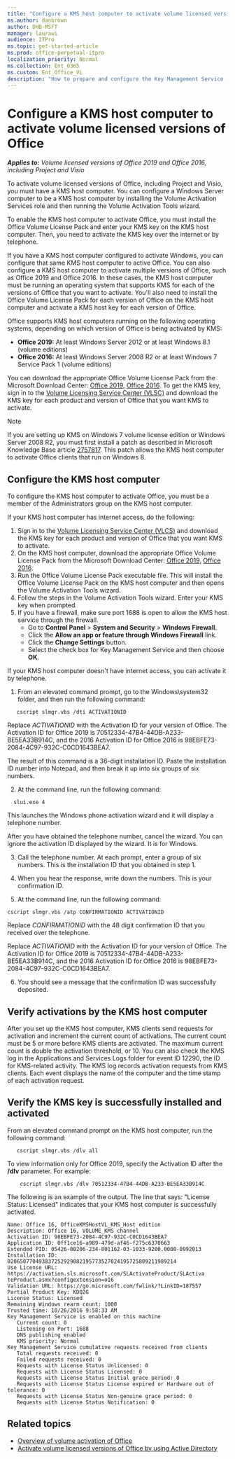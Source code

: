 ```yaml
---
title: "Configure a KMS host computer to activate volume licensed versions of Office"
ms.author: danbrown
author: DHB-MSFT
manager: laurawi
audience: ITPro
ms.topic: get-started-article
ms.prod: office-perpetual-itpro
localization_priority: Normal
ms.collection: Ent_O365
ms.custom: Ent_Office_VL
description: "How to prepare and configure the Key Management Service (KMS) host computer to enable client computers to activate Office 2016."
---
```


# Configure a KMS host computer to activate volume licensed versions of Office

 ***Applies to:*** *Volume licensed versions of Office 2019 and Office 2016, including Project and Visio*

To activate volume licensed versions of Office, including Project and Visio, you must have a KMS host computer. You can configure a Windows Server computer to be a KMS host computer by installing the Volume Activation Services role and then running the Volume Activation Tools wizard.

To enable the KMS host computer to activate Office, you must install the Office Volume License Pack and enter your KMS key on the KMS host computer. Then, you need to activate the KMS key over the internet or by telephone. 

If you have a KMS host computer configured to activate Windows, you can configure that same KMS host computer to active Office. You can also configure a KMS host computer to activate multiple versions of Office, such as Office 2019 and Office 2016. In these cases, the KMS host computer must be running an operating system that supports KMS for each of the versions of Office that you want to activate. You'll also need to install the Office Volume License Pack for each version of Office on the KMS host computer and activate a KMS host key for each version of Office.

Office supports KMS host computers running on the following operating systems, depending on which version of Office is being activated by KMS:
- **Office 2019:** At least Windows Server 2012 or at least Windows 8.1 (volume editions)
- **Office 2016:** At least Windows Server 2008 R2 or at least Windows 7 Service Pack 1 (volume editions)
 
You can download the appropriate Office Volume License Pack from the Microsoft Download Center: [Office 2019](https://www.microsoft.com/downloads/details.aspx?FamilyID=878fef7e-3f4d-4d22-a423-f447c0f5bfdd), [Office 2016](https://www.microsoft.com/download/details.aspx?id=49164). To get the KMS key, sign in to the [Volume Licensing Service Center (VLSC)](https://www.microsoft.com/licensing/servicecenter/default.aspx) and download the KMS key for each product and version of Office that you want KMS to activate.

> [!NOTE]
> If you are setting up KMS on Windows 7 volume license edition or Windows Server 2008 R2, you must first install a patch as described in Microsoft Knowledge Base article [2757817](https://go.microsoft.com/fwlink/p/?LinkId=254800). This patch allows the KMS host computer to activate Office clients that run on Windows 8.


## Configure the KMS host computer

To configure the KMS host computer to activate Office, you must be a member of the Administrators group on the KMS host computer.

If your KMS host computer has internet access, do the following:

1. Sign in to the [Volume Licensing Service Center (VLCS)](https://www.microsoft.com/licensing/servicecenter/default.aspx) and download the KMS key for each product and version of Office that you want KMS to activate.
2. On the KMS host computer, download the appropriate Office Volume License Pack from the Microsoft Download Center: [Office 2019](https://www.microsoft.com/downloads/details.aspx?FamilyID=878fef7e-3f4d-4d22-a423-f447c0f5bfdd), [Office 2016](https://www.microsoft.com/download/details.aspx?id=49164). 
3. Run the Office Volume License Pack executable file. This will install the Office Volume License Pack on the KMS host computer and then opens the Volume Activation Tools wizard.
4. Follow the steps in the Volume Activation Tools wizard. Enter your KMS key when prompted.
5. If you have a firewall, make sure port 1688 is open to allow the KMS host service through the firewall.
   - Go to **Control Panel** > **System and Security** > **Windows Firewall**.
   - Click the **Allow an app or feature through Windows Firewall** link.
   - Click the **Change Settings** button.
   - Select the check box for Key Management Service and then choose **OK**.

    
  
If your KMS host computer doesn't have internet access, you can activate it by telephone.

1. From an elevated command prompt, go to the Windows\system32 folder, and then run the following command: 
   
``` 
   cscript slmgr.vbs /dti ACTIVATIONID
 ```   
   Replace *ACTIVATIONID* with the Activation ID for your version of Office. The Activation ID for Office 2019 is 70512334-47B4-44DB-A233-BE5EA33B914C, and the 2016 Activation ID for Office 2016 is 98EBFE73-2084-4C97-932C-C0CD1643BEA7.  
  
   The result of this command is a 36-digit installation ID. Paste the installation ID number into Notepad, and then break it up into six groups of six numbers.
    
2. At the command line, run the following command:

```
  slui.exe 4
```

This launches the Windows phone activation wizard and it will display a telephone number.
    
After you have obtained the telephone number, cancel the wizard. You can ignore the activation ID displayed by the wizard. It is for Windows. 
  
3. Call the telephone number. At each prompt, enter a group of six numbers. This is the installation ID that you obtained in step 1.
    
4. When you hear the response, write down the numbers. This is your confirmation ID.
    
5. At the command line, run the following command:

 ```
cscript slmgr.vbs /atp CONFIRMATIONID ACTIVATIONID
```
Replace *CONFIRMATIONID* with the 48 digit confirmation ID that you received over the telephone. 

Replace *ACTIVATIONID* with the Activation ID for your version of Office. The Activation ID for Office 2019 is 70512334-47B4-44DB-A233-BE5EA33B914C, and the 2016 Activation ID for Office 2016 is 98EBFE73-2084-4C97-932C-C0CD1643BEA7.  

  
6. You should see a message that the confirmation ID was successfully deposited.
    


## Verify activations by the KMS host computer

After you set up the KMS host computer, KMS clients send requests for activation and increment the current count of activations. The current count must be 5 or more before KMS clients are activated. The maximum current count is double the activation threshold, or 10. You can also check the KMS log in the Applications and Services Logs folder for event ID 12290, the ID for KMS-related activity. The KMS log records activation requests from KMS clients. Each event displays the name of the computer and the time stamp of each activation request.
  

## Verify the KMS key is successfully installed and activated

From an elevated command prompt on the KMS host computer, run the following command:
 
```
   cscript slmgr.vbs /dlv all
```    
    
To view information only for Office 2019, specify the Activation ID after the **/dlv** parameter. For example: 

```   
    cscript slmgr.vbs /dlv 70512334-47B4-44DB-A233-BE5EA33B914C
```
 
The following is an example of the output. The line that says: "License Status: Licensed" indicates that your KMS host computer is successfully activated.
    
   ```
   Name: Office 16, OfficeKMSHostVL_KMS_Host edition
   Description: Office 16, VOLUME_KMS channel
   Activation ID: 98EBFE73-2084-4C97-932C-C0CD1643BEA7
   Application ID: 0ff1ce16-a989-479d-af46-f275c6370663
   Extended PID: 05426-00206-234-001162-03-1033-9200.0000-0992013
   Installation ID: 020650770493837252929082195773527024195725809211989214
   Use License URL: https://activation.sls.microsoft.com/SLActivateProduct/SLActiva
   teProduct.asmx?configextension=o16
   Validation URL: https://go.microsoft.com/fwlink/?LinkID=187557
   Partial Product Key: KDQ2G
   License Status: Licensed
   Remaining Windows rearm count: 1000
   Trusted time: 10/26/2016 9:58:33 AM
   Key Management Service is enabled on this machine
      Current count: 0
      Listening on Port: 1688
      DNS publishing enabled
      KMS priority: Normal
   Key Management Service cumulative requests received from clients
      Total requests received: 0
      Failed requests received: 0
      Requests with License Status Unlicensed: 0
      Requests with License Status Licensed: 0
      Requests with License Status Initial grace period: 0
      Requests with License Status License expired or Hardware out of tolerance: 0
      Requests with License Status Non-genuine grace period: 0
      Requests with License Status Notification: 0
   ```


    
## Related topics

- [Overview of volume activation of Office](plan-volume-activation-of-office.md)
- [Activate volume licensed versions of Office by using Active Directory](activate-office-by-using-active-directory.md)

